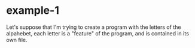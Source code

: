 # example-1

Let's suppose that I'm trying to create a program with the letters of the alpahebet, each letter is a "feature" of the program, and is contained in its own file.
